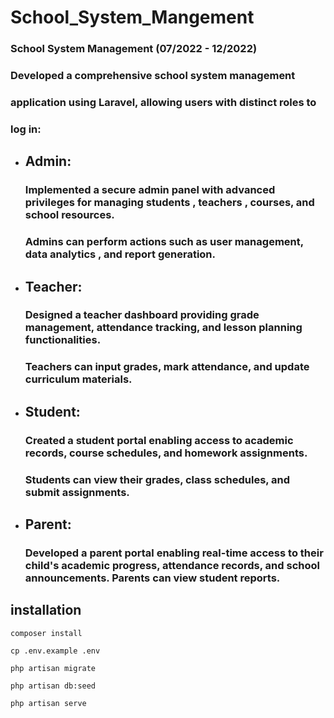 # School_System_Mangement
### School System Management (07/2022 - 12/2022)
### Developed a comprehensive school system management
### application using Laravel, allowing users with distinct roles to
### log in:

- ## Admin:
  ### Implemented a secure admin panel with advanced privileges for managing students  , teachers , courses, and school resources.
  ###  Admins can perform actions such as user management, data analytics , and report generation.
  
- ## Teacher:
  ### Designed a teacher dashboard providing grade management, attendance tracking, and lesson planning functionalities.
  ### Teachers can input grades, mark attendance, and update curriculum materials.

- ## Student:
  ### Created a student portal enabling access to academic records, course schedules, and homework assignments.
  ### Students can view their grades, class schedules, and submit assignments.
  
- ## Parent: 
  ### Developed a parent portal enabling real-time access to their child's academic progress, attendance records, and school announcements. Parents can view student reports.

  
## installation
```
composer install
```

```
cp .env.example .env
```

```
php artisan migrate
```

```
php artisan db:seed
```

```
php artisan serve
```
